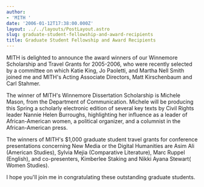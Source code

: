 ```yaml
---
author:
- 'MITH '
date: '2006-01-12T17:38:00.000Z'
layout: ../../layouts/PostLayout.astro
slug: graduate-student-fellowship-and-award-recipients
title: Graduate Student Fellowship and Award Recipients
---
```


MITH is delighted to announce the award winners of our Winnemore Scholarship and Travel Grants for 2005-2006, who were recently selected by a committee on which Katie King, Jo Paoletti, and Martha Nell Smith joined me and MITH's Acting Associate Directors, Matt Kirschenbaum and Carl Stahmer.

The winner of MITH's Winnemore Dissertation Scholarship is Michele Mason, from the Department of Communication. Michele will be producing this Spring a scholarly electronic edition of several key texts by Civil Rights leader Nannie Helen Burroughs, highlighting her influence as a leader of African-American women, a political organizer, and a columnist in the African-American press.

The winners of MITH's \$1,000 graduate student travel grants for conference presentations concerning New Media or the Digital Humanities are Asim Ali (American Studies), Sylvia Mejia (Comparative Literature), Marc Ruppel (English), and co-presenters, Kimberlee Staking and Nikki Ayana Stewart( Women Studies).

I hope you'll join me in congratulating these outstanding graduate students.